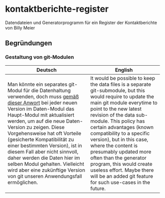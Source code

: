 # kontaktberichte-register
Datendateien und Generatorprogramm für ein Register der Kontaktberichte von Billy Meier

## Begründungen

### Gestaltung von git-Modulen

Deutsch | English
--- | ---
Man könnte ein separates git-Modul für die Datenhaltung verwenden, doch muss [gemäß dieser Anwort](https://stackoverflow.com/questions/36175383/can-a-github-repo-be-made-to-always-refer-to-the-latest-version-of-its-submodule) bei jeder neuen Version im Daten-Modul das Haupt-Modul mit aktualisiert werden, um auf die neue Daten-Version zu zeigen. Diese Vorgehensweise hat oft Vorteile (gesicherte Kompatibilität zu einer bestimmten Version), ist in diesem Fall aber nicht sinnvoll, daher werden die Daten hier im selben Modul gehalten. Vielleicht wird aber eine zukünftige Version von git unseren Anwendungsfall ermöglichen. | It would be possible to keep the data files is a separate git-submodule, but this would require to update the main git module everytime to point to the new latest revision of the data sub-module. This policy has certain advantages (known compatibility to a specific version), but in this case, where the content is presumably updated more often than the generator program, this would create useless effort. Maybe there will be an added git feature for such use-cases in the future.

